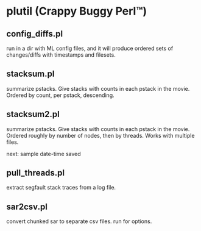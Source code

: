 # plutil (Crappy Buggy Perl™)

## config_diffs.pl

run in a dir with ML config files, and it will produce ordered sets of changes/diffs with timestamps and filesets.

## stacksum.pl

summarize pstacks.  Give stacks with counts in each pstack in the movie.  Ordered by count, per pstack, descending.

## stacksum2.pl

summarize pstacks.  Give stacks with counts in each pstack in the movie.  Ordered roughly by number of nodes, then by threads.  Works with multiple files.

next:  sample date-time saved

## pull_threads.pl

extract segfault stack traces from a log file.

## sar2csv.pl

convert chunked sar to separate csv files.  run for options.
